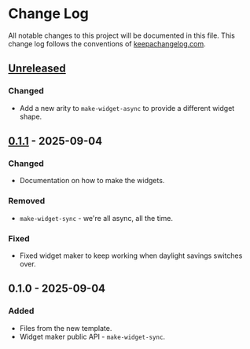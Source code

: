# Change Log
All notable changes to this project will be documented in this file. This change log follows the conventions of [keepachangelog.com](http://keepachangelog.com/).

## [Unreleased]
### Changed
- Add a new arity to `make-widget-async` to provide a different widget shape.

## [0.1.1] - 2025-09-04
### Changed
- Documentation on how to make the widgets.

### Removed
- `make-widget-sync` - we're all async, all the time.

### Fixed
- Fixed widget maker to keep working when daylight savings switches over.

## 0.1.0 - 2025-09-04
### Added
- Files from the new template.
- Widget maker public API - `make-widget-sync`.

[Unreleased]: https://github.com/your-name/todo_app_um/compare/0.1.1...HEAD
[0.1.1]: https://github.com/your-name/todo_app_um/compare/0.1.0...0.1.1
